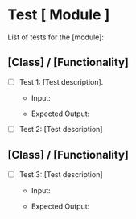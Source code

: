 # Test [ Module ] 

List of tests for the [module]: 

## [Class] / [Functionality]

- [ ] Test 1: [Test description]. 

  * Input:

  * Expected Output:

- [ ] Test 2: [Test description]

## [Class] / [Functionality]

- [ ] Test 3: [Test description]

  * Input:

  * Expected Output:
